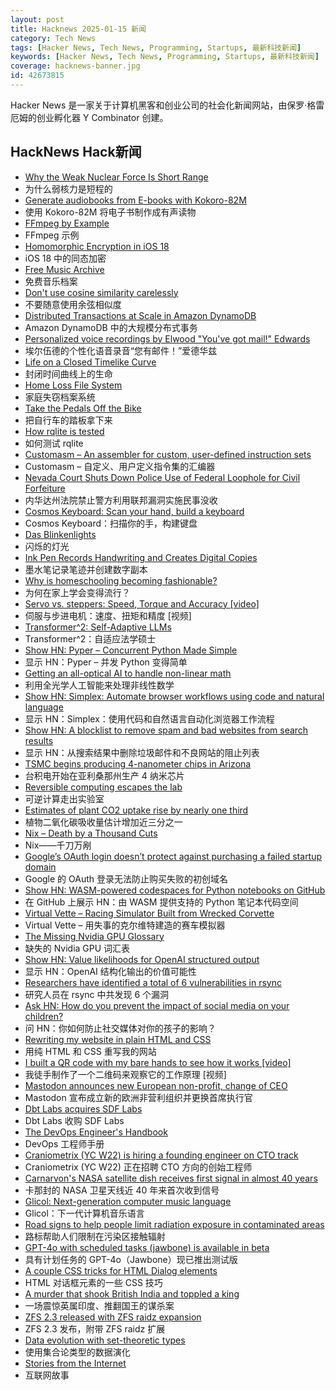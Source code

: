 ```yaml
---
layout: post
title: Hacknews 2025-01-15 新闻
category: Tech News
tags: [Hacker News, Tech News, Programming, Startups, 最新科技新闻]
keywords: [Hacker News, Tech News, Programming, Startups, 最新科技新闻]
coverage: hacknews-banner.jpg
id: 42673815
---
```


Hacker News 是一家关于计算机黑客和创业公司的社会化新闻网站，由保罗·格雷厄姆的创业孵化器 Y Combinator 创建。

## HackNews Hack新闻

- [Why the Weak Nuclear Force Is Short Range](https://profmattstrassler.com/articles-and-posts/particle-physics-basics/the-astonishing-standard-model/why-the-weak-nuclear-force-is-short-range/)
- 为什么弱核力是短程的
- [Generate audiobooks from E-books with Kokoro-82M](https://claudio.uk/posts/epub-to-audiobook.html)
- 使用 Kokoro-82M 将电子书制作成有声读物
- [FFmpeg by Example](https://ffmpegbyexample.com/)
- FFmpeg 示例
- [Homomorphic Encryption in iOS 18](https://boehs.org/node/homomorphic-encryption)
- iOS 18 中的同态加密
- [Free Music Archive](https://freemusicarchive.org/home)
- 免费音乐档案
- [Don't use cosine similarity carelessly](https://p.migdal.pl/blog/2025/01/dont-use-cosine-similarity/)
- 不要随意使用余弦相似度
- [Distributed Transactions at Scale in Amazon DynamoDB](http://muratbuffalo.blogspot.com/2023/08/distributed-transactions-at-scale-in.html)
- Amazon DynamoDB 中的大规模分布式事务
- [Personalized voice recordings by Elwood "You've got mail!" Edwards](https://blog.jgc.org/2024/11/personalized-voice-recordings-by-elwood.html)
- 埃尔伍德的个性化语音录音“您有邮件！”爱德华兹
- [Life on a Closed Timelike Curve](https://iopscience.iop.org/article/10.1088/1361-6382/ad98df#cqgad98dff1)
- 封闭时间曲线上的生命
- [Home Loss File System](https://docs.google.com/spreadsheets/d/1TPeJzW5pa-BiJZjuEa1yGSFs7ZJetbnxf2gjMvv4tkc/edit?usp=sharing)
- 家庭失窃档案系统
- [Take the Pedals Off the Bike](https://www.fortressofdoors.com/take-the-pedals-off-the-bike/)
- 把自行车的踏板拿下来
- [How rqlite is tested](https://philipotoole.com/how-is-rqlite-tested/)
- 如何测试 rqlite
- [Customasm – An assembler for custom, user-defined instruction sets](https://github.com/hlorenzi/customasm)
- Customasm – 自定义、用户定义指令集的汇编器
- [Nevada Court Shuts Down Police Use of Federal Loophole for Civil Forfeiture](https://ij.org/press-release/nevada-court-shuts-down-police-use-of-federal-loophole-for-civil-forfeiture/)
- 内华达州法院禁止警方利用联邦漏洞实施民事没收
- [Cosmos Keyboard: Scan your hand, build a keyboard](https://ryanis.cool/cosmos/)
- Cosmos Keyboard：扫描你的手，构建键盘
- [Das Blinkenlights](https://rodyne.com/?p=1674)
- 闪烁的灯光
- [Ink Pen Records Handwriting and Creates Digital Copies](https://www.zdnet.com/home-and-office/work-life/i-tested-an-ink-pen-that-records-your-handwriting-and-makes-a-digital-copy-spoiler-it-works/)
- 墨水笔记录笔迹并创建数字副本
- [Why is homeschooling becoming fashionable?](https://newsletter.goodtechthings.com/p/why-are-tech-people-suddenly-so-into)
- 为何在家上学会变得流行？
- [Servo vs. steppers: Speed, Torque and Accuracy [video]](https://www.youtube.com/watch?v=H-nO1F-AO9I)
- 伺服与步进电机：速度、扭矩和精度 [视频]
- [Transformer^2: Self-Adaptive LLMs](https://sakana.ai/transformer-squared/)
- Transformer^2：自适应法学硕士
- [Show HN: Pyper – Concurrent Python Made Simple](https://github.com/pyper-dev/pyper)
- 显示 HN：Pyper – 并发 Python 变得简单
- [Getting an all-optical AI to handle non-linear math](https://arstechnica.com/science/2025/01/getting-an-all-optical-ai-to-handle-non-linear-math/)
- 利用全光学人工智能来处理非线性数学
- [Show HN: Simplex: Automate browser workflows using code and natural language](https://www.simplex.sh/playground)
- 显示 HN：Simplex：使用代码和自然语言自动化浏览器工作流程
- [Show HN: A blocklist to remove spam and bad websites from search results](https://github.com/popcar2/BadWebsiteBlocklist)
- 显示 HN：从搜索结果中删除垃圾邮件和不良网站的阻止列表
- [TSMC begins producing 4-nanometer chips in Arizona](https://www.reuters.com/technology/tsmc-begins-producing-4-nanometer-chips-arizona-raimondo-says-2025-01-10/)
- 台积电开始在亚利桑那州生产 4 纳米芯片
- [Reversible computing escapes the lab](https://spectrum.ieee.org/reversible-computing)
- 可逆计算走出实验室
- [Estimates of plant CO2 uptake rise by nearly one third](https://www.ornl.gov/news/plant-co2-uptake-rises-nearly-one-third-new-global-estimates)
- 植物二氧化碳吸收量估计增加近三分之一
- [Nix – Death by a Thousand Cuts](https://www.dgt.is/blog/2025-01-10-nix-death-by-a-thousand-cuts/)
- Nix——千刀万剐
- [Google’s OAuth login doesn’t protect against purchasing a failed startup domain](https://trufflesecurity.com/blog/millions-at-risk-due-to-google-s-oauth-flaw)
- Google 的 OAuth 登录无法防止购买失败的初创域名
- [Show HN: WASM-powered codespaces for Python notebooks on GitHub](https://docs.marimo.io/guides/publishing/playground/#open-notebooks-hosted-on-github)
- 在 GitHub 上展示 HN：由 WASM 提供支持的 Python 笔记本代码空间
- [Virtual Vette – Racing Simulator Built from Wrecked Corvette](https://www.instructables.com/Virtual-Vette-Racing-Simulator-Built-From-Wrecked-/)
- Virtual Vette – 用失事的克尔维特建造的赛车模拟器
- [The Missing Nvidia GPU Glossary](https://modal.com/gpu-glossary/readme)
- 缺失的 Nvidia GPU 词汇表
- [Show HN: Value likelihoods for OpenAI structured output](https://arena-ai.github.io/structured-logprobs/)
- 显示 HN：OpenAI 结构化输出的价值可能性
- [Researchers have identified a total of 6 vulnerabilities in rsync](https://www.openwall.com/lists/oss-security/2025/01/14/3)
- 研究人员在 rsync 中共发现 6 个漏洞
- [Ask HN: How do you prevent the impact of social media on your children?]()
- 问 HN：你如何防止社交媒体对你的孩子的影响？
- [Rewriting my website in plain HTML and CSS](https://www.vijayp.dev/blog/rewrite-plain-html/)
- 用纯 HTML 和 CSS 重写我的网站
- [I built a QR code with my bare hands to see how it works [video]](https://www.youtube.com/watch?v=w5ebcowAJD8)
- 我徒手制作了一个二维码来观察它的工作原理 [视频]
- [Mastodon announces new European non-profit, change of CEO](https://blog.joinmastodon.org/2025/01/the-people-should-own-the-town-square/)
- Mastodon 宣布成立新的欧洲非营利组织并更换首席执行官
- [Dbt Labs acquires SDF Labs](https://www.getdbt.com/blog/dbt-labs-acquires-sdf-labs)
- Dbt Labs 收购 SDF Labs
- [The DevOps Engineer's Handbook](https://octopus.com/devops/)
- DevOps 工程师手册
- [Craniometrix (YC W22) is hiring a founding engineer on CTO track](https://www.ycombinator.com/companies/craniometrix/jobs/5Ucqf0Q-founding-full-stack-engineer-cto-track)
- Craniometrix (YC W22) 正在招聘 CTO 方向的创始工程师
- [Carnarvon's NASA satellite dish receives first signal in almost 40 years](https://www.abc.net.au/news/2024-12-03/carnarvon-nasa-dish-receives-signal-repairs/104672866)
- 卡那封的 NASA 卫星天线近 40 年来首次收到信号
- [Glicol: Next-generation computer music language](https://glicol.org/)
- Glicol：下一代计算机音乐语言
- [Road signs to help people limit radiation exposure in contaminated areas](https://www.theautopian.com/if-you-ever-see-this-speed-sign-youre-probably-going-to-die/)
- 路标帮助人们限制在污染区接触辐射
- [GPT-4o with scheduled tasks (jawbone) is available in beta](https://chatgpt.com/?model=gpt-4o-jawbone)
- 具有计划任务的 GPT-4o（Jawbone）现已推出测试版
- [A couple CSS tricks for HTML Dialog elements](https://cassidoo.co/post/css-for-dialogs/)
- HTML 对话框元素的一些 CSS 技巧
- [A murder that shook British India and toppled a king](https://www.bbc.co.uk/news/articles/c70e0drd480o)
- 一场震惊英属印度、推翻国王的谋杀案
- [ZFS 2.3 released with ZFS raidz expansion](https://github.com/openzfs/zfs/releases/tag/zfs-2.3.0)
- ZFS 2.3 发布，附带 ZFS raidz 扩展
- [Data evolution with set-theoretic types](https://dashbit.co/blog/data-evolution-with-set-theoretic-types)
- 使用集合论类型的数据演化
- [Stories from the Internet](https://dbrgn.ch/stories-from-the-internet.html)
- 互联网故事

